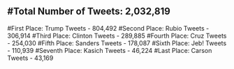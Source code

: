 #Total Number of Tweets: 2,032,819 
---
#First Place: Trump Tweets - 804,492
#Second Place: Rubio Tweets - 306,914
#Third Place: Clinton Tweets - 289,885
#Fourth Place: Cruz Tweets - 254,030
#Fifth Place: Sanders Tweets - 178,087
#Sixth Place: Jeb! Tweets - 110,939
#Seventh Place: Kasich Tweets - 46,224
#Last Place: Carson Tweets - 43,169
